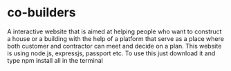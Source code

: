 # co-builders
A interactive website that is aimed at helping people who want to construct a house or a building with the help of a platform that serve as a place where both customer and contractor can meet and decide on a plan.
This website is using node.js, expressjs, passport etc.
To use this just download it and type npm install all in the terminal
